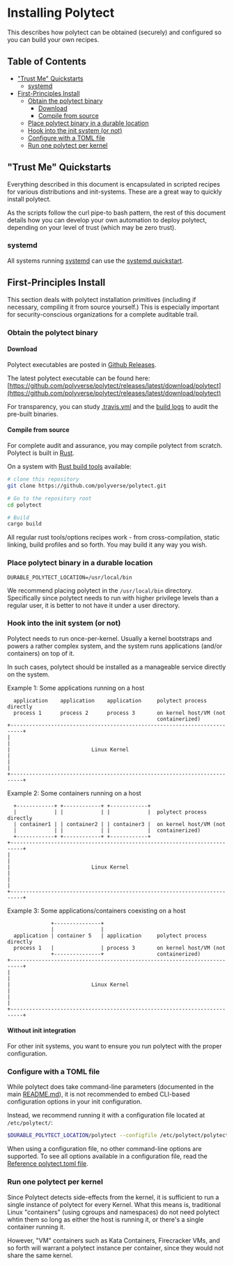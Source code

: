 # Installing Polytect

This describes how polytect can be obtained (securely) and configured so you can build your own recipes.

## Table of Contents

* ["Trust Me" Quickstarts](#trust-me-quickstarts)
  * [systemd](#systemd)
* [First-Principles Install](#first-principles-install)
  * [Obtain the polytect binary](#obtain-the-polytect-binary)
    * [Download](#download)
    * [Compile from source](#compile-from-source)
  * [Place polytect binary in a durable location](#place-polytect-binary-in-a-durable-location)
  * [Hook into the init system (or not)](#hook-into-the-init-system-or-not)
  * [Configure with a TOML file](#configure-with-a-toml-file)
  * [Run one polytect per kernel](#run-one-polytect-per-kernel)

## "Trust Me" Quickstarts

Everything described in this document is encapsulated in scripted recipes for various distributions and init-systems. These are a great way to quickly install polytect.

As the scripts follow the curl pipe-to bash pattern, the rest of this document details how you can develop your own automation to deploy polytect, depending on your level of trust (which may be zero trust).

### systemd

All systems running [systemd](https://systemd.io/) can use the [systemd quickstart](./distro-neutral-systemd/README.md).

## First-Principles Install

This section deals with polytect installation primitives (including if necessary, compiling it from source yourself.) This is especially important for security-conscious organizations for a complete auditable trail.

### Obtain the polytect binary

#### Download

Polytect executables are posted in [Github Releases](https://github.com/polyverse/polytect/releases).

The latest polytect executable can be found here: [https://github.com/polyverse/polytect/releases/latest/download/polytect](https://github.com/polyverse/polytect/releases/latest/download/polytect)

For transparency, you can study [.travis.yml](../.travis.yml) and the [build logs](https://travis-ci.org/github/polyverse/polytect) to audit the pre-built binaries.

#### Compile from source

For complete audit and assurance, you may compile polytect from scratch. Polytect is built in [Rust](https://www.rust-lang.org/).

On a system with [Rust build tools](https://www.rust-lang.org/tools/install) available:

```bash
# clone this repository
git clone https://github.com/polyverse/polytect.git

# Go to the repository root
cd polytect

# Build
cargo build
```

All regular rust tools/options recipes work - from cross-compilation, static linking, build profiles and so forth. You may build it any way you wish.

### Place polytect binary in a durable location

`DURABLE_POLYTECT_LOCATION=/usr/local/bin`

We recommend placing polytect in the `/usr/local/bin` directory. Specifically since polytect needs to run with higher privilege levels than a regular user, it is better to not have it under a user directory.

### Hook into the init system (or not)

Polytect needs to run once-per-kernel. Usually a kernel bootstraps and powers a rather complex system, and the system runs applications (and/or containers) on top of it.

In such cases, polytect should be installed as a manageable service directly on the system.

Example 1: Some applications running on a host

```.text
  application    application    application     polytect process directly
  process 1      process 2      process 3       on kernel host/VM (not
                                                containerized)
+--------------------------------------------------------------------------+
|                                                                          |
|                          Linux Kernel                                    |
|                                                                          |
+--------------------------------------------------------------------------+

```

Example 2: Some containers running on a host

```.text
  +------------+ +------------+ +------------+
  |            | |            | |            |  polytect process directly
  | container1 | | container2 | | container3 |  on kernel host/VM (not
  |            | |            | |            |  containerized)
  +------------+ +------------+ +------------+
+--------------------------------------------------------------------------+
|                                                                          |
|                          Linux Kernel                                    |
|                                                                          |
+--------------------------------------------------------------------------+
```

Example 3: Some applications/containers coexisting on a host

```.text
              +---------------+
              |               |
  application | container 5   | application     polytect process directly
  process 1   |               | process 3       on kernel host/VM (not
              +---------------+                 containerized)
+--------------------------------------------------------------------------+
|                                                                          |
|                          Linux Kernel                                    |
|                                                                          |
+--------------------------------------------------------------------------+

```

#### Without init integration


For other init systems, you want to ensure you run polytect with the proper configuration.


### Configure with a TOML file

While polytect does take command-line parameters (documented in the main [README.md](../README.md)), it is not recommended to embed CLI-based configuration options in your init configuration.

Instead, we recommend running it with a configuration file located at `/etc/polytect/`:

```bash
$DURABLE_POLYTECT_LOCATION/polytect --configfile /etc/polytect/polytect.toml
```

When using a configuration file, no other command-line options are supported. To see all options available in a configuration file, read the [Reference polytect.toml file](../reference/polytect.toml).

### Run one polytect per kernel

Since Polytect detects side-effects from the kernel, it is sufficient to run a single instance of polytect for every Kernel. What this means is, traditional Linux "containers" (using cgroups and namespaces) do not need polytect whtin them so long as either the host is running it, or there's a single container running it.

However, "VM" containers such as Kata Containers, Firecracker VMs, and so forth will warrant a polytect instance per container, since they would not share the same kernel.

